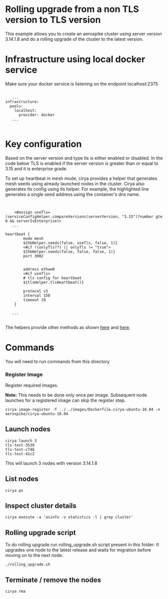 # Rolling upgrade from a non TLS version to TLS version
This example allows you to create an aerospike cluster using server version 3.14.1.8 and do a rolling upgrade of the cluster to the latest version.

# Infrastructure using local docker service
Make sure your docker service is listening on the endpoint localhost:2375
<pre>
<code>
   ...
infrastructure:
  pools:
    localhost:
      provider: docker
   ...
</code>
</pre>

# Key configuration
Based on the server version and type tls is either enabled or disabled. In the
code below TLS is enabled if the server version is greater than or equal to 3.15 and it is enterprise grade.

To set up heartbeat in mesh mode, cirya provides a helper that generates mesh seeds using already launched nodes in the cluster. Cirya also generates tls config using tls helper.
For example, the highlighted line generates a single seed address using the container's dns name.
<pre>
<code>

	<#assign useTls=(serviceConfigHelper.compareVersions(serverVersion, "3.15")?number gte 0 && serverIsEnterprise)>
   ...

heartbeat {
		mode mesh
		${hbHelper.seeds(false, useTls, false, 1)}
		<#if !(onlyTls??) || onlyTls != "true">
		${hbHelper.seeds(false, false, false, 1)}
		port 3002
		</#if>

		address ethwe0
		<#if useTls>
		# tls config for heartbeat
		${tlsHelper.tlsHeartbeat()}
		</#if>
		protocol v3
		interval 150
		timeout 10
	}

   ...
</code>
</pre>

The helpers provide other methods as shown [here](https://github.com/citrusleaf/aerospike-docker-orchestrator/blob/master/src/main/java/com/aerospike/cirya/aerospike/conf/HbConfigHelper.java) and [here](https://github.com/citrusleaf/aerospike-docker-orchestrator/blob/master/src/main/java/com/aerospike/cirya/aerospike/conf/TlsConfigHelper.java).

# Commands
You will need to run commands from this directory

### Register Image
Register required images.

**Note:** This needs to be done only once per image. Subsequent node launches for a registered image can skip the register step.
```
cirya image-register -f ../../images/Dockerfile.cirya-ubuntu-18.04 -n aerospike/cirya-ubuntu-18.04
```

## Launch nodes
```
cirya launch 3
tls-test-3539
tls-test-c74b
tls-test-41c2
```
This will launch 3 nodes with version 3.14.1.8

## List nodes
```
cirya ps
```

## Inspect cluster details
```
cirya execute -a 'asinfo -v statistics -l | grep cluster'
```

## Rolling upgrade script

To do rolling upgrade run rolling_upgrade.sh script present in this folder:
It upgrades one node to the latest release and waits for migration before moving on to the next node.

```
./rolling_upgrade.sh
```

## Terminate / remove the nodes
```
cirya rma
```
